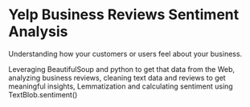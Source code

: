 # Yelp Business Reviews Sentiment Analysis

Understanding how your customers or users feel about your business.

Leveraging BeautifulSoup and python to get that data from the Web, analyzing business reviews, cleaning text data and reviews to get meaningful insights, Lemmatization and calculating sentiment using TextBlob.sentiment()
